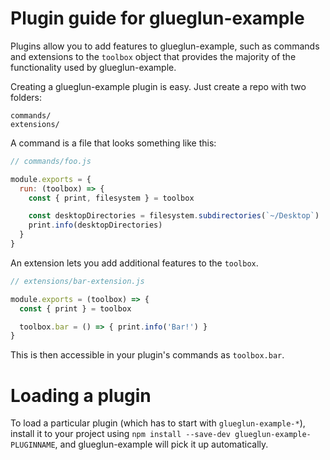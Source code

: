 # Plugin guide for glueglun-example

Plugins allow you to add features to glueglun-example, such as commands and
extensions to the `toolbox` object that provides the majority of the functionality
used by glueglun-example.

Creating a glueglun-example plugin is easy. Just create a repo with two folders:

```
commands/
extensions/
```

A command is a file that looks something like this:

```js
// commands/foo.js

module.exports = {
  run: (toolbox) => {
    const { print, filesystem } = toolbox

    const desktopDirectories = filesystem.subdirectories(`~/Desktop`)
    print.info(desktopDirectories)
  }
}
```

An extension lets you add additional features to the `toolbox`.

```js
// extensions/bar-extension.js

module.exports = (toolbox) => {
  const { print } = toolbox

  toolbox.bar = () => { print.info('Bar!') }
}
```

This is then accessible in your plugin's commands as `toolbox.bar`.

# Loading a plugin

To load a particular plugin (which has to start with `glueglun-example-*`),
install it to your project using `npm install --save-dev glueglun-example-PLUGINNAME`,
and glueglun-example will pick it up automatically.

